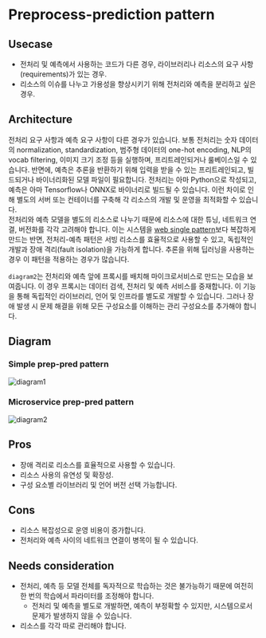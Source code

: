 # Preprocess-prediction pattern

## Usecase
- 전처리 및 예측에서 사용하는 코드가 다른 경우, 라이브러리나 리소스의 요구 사항(requirements)가 있는 경우.
- 리소스의 이슈를 나누고 가용성을 향상시키기 위해 전처리와 예측을 분리하고 싶은 경우.

## Architecture
전처리 요구 사항과 예측 요구 사항이 다른 경우가 있습니다. 보통 전처리는 숫자 데이터의 normalization, standardization, 범주형 데이터의 one-hot encoding, NLP의 vocab filtering, 이미지 크기 조정 등을 실행하며, 프리트레인되거나 룰베이스일 수 있습니다. 반면에, 예측은 추론을 반환하기 위해 입력을 받을 수 있는 프리트레인되고, 빌드되거나 바이너리화된 모델 파일이 필요합니다. 전처리는 아마 Python으로 작성되고, 예측은 아마 Tensorflow나 ONNX로 바이너리로 빌드될 수 있습니다. 이런 차이로 인해 별도의 서버 또는 컨테이너를 구축해 각 리소스의 개발 및 운영을 최적화할 수 있습니다. <br>
전처리와 예측 모델을 별도의 리소스로 나누기 때문에 리소스에 대한 튜닝, 네트워크 연결, 버전화를 각각 고려해야 합니다. 이는 시스템을 [web single pattern](../Web-single-pattern/design_kr.md)보다 복잡하게 만드는 반면, 전처리-예측 패턴은 서빙 리소스를 효율적으로 사용할 수 있고, 독립적인 개발과 장애 격리(fault isolation)을 가능하게 합니다. 추론을 위해 딥러닝을 사용하는 경우 이 패턴을 적용하는 경우가 많습니다. <br>

`diagram2`는 전처리와 예측 앞에 프록시를 배치해 마이크로서비스로 만드는 모습을 보여줍니다. 이 경우 프록시는 데이터 검색, 전처리 및 예측 서비스를 중재합니다. 이 기능을 통해 독립적인 라이브러리, 언어 및 인프라를 별도로 개발할 수 있습니다. 그러나 장애 발생 시 문제 해결을 위해 모든 구성요소를 이해하는 관리 구성요소를 추가해야 합니다.

## Diagram
### Simple prep-pred pattern
![diagram1](diagram1.png)

### Microservice prep-pred pattern
![diagram2](diagram2.png)

## Pros
- 장애 격리로 리소스를 효율적으로 사용할 수 있습니다.
- 리소스 사용의 유연성 및 확장성.
- 구성 요소별 라이브러리 및 언어 버전 선택 가능합니다.

## Cons
- 리소스 복잡성으로 운영 비용이 증가합니다.
- 전처리와 예측 사이의 네트워크 연결이 병목이 될 수 있습니다.

## Needs consideration
- 전처리, 예측 등 모델 전체를 독자적으로 학습하는 것은 불가능하기 때문에 여전히 한 번의 학습에서 파라미터를 조정해야 합니다.
	- 전처리 및 예측을 별도로 개발하면, 예측이 부정확할 수 있지만, 시스템으로서 문제가 발생하지 않을 수 있습니다.
- 리소스를 각각 따로 관리해야 합니다.
